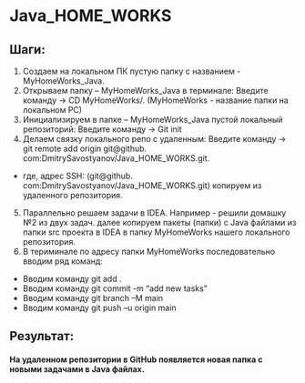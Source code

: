 # Java_HOME_WORKS
## Шаги: 
1)	Создаем на локальном ПК пустую папку с названием - MyHomeWorks_Java.
2)	Открываем папку – MyHomeWorks_Java в терминале: Введите команду -> CD MyHomeWorks/.
        (MyHomeWorks - название папки на локальном PC)
3)	Инициализируем  в папке – MyHomeWorks_Java пустой локальный репозиторий: Введите команду -> Git init
4)	Делаем связку локального репо с удаленным: Введите команду ->
   git remote add origin git@github. com:DmitrySavostyanov/Java_HOME_WORKS.git.
* где, адрес SSH: (git@github. com:DmitrySavostyanov/Java_HOME_WORKS.git) копируем из удаленного репозитория.
5)	Параллельно решаем задачи в IDEA. Например - решили домашку №2 из двух задач. 
	далее копируем пакеты (папки) с Java файлами из папки src проекта в IDEA в папку MyHomeWorks нашего локального репозитория.
6)	В териминале по адресу папки MyHomeWorks последовательно вводим ряд команд:
 - Вводим команду  git add  .
 - Вводим команду git commit  -m “add new tasks”
 - Вводим команду git branch –M main
 - Вводим команду git push –u origin main
## Результат: 
#### На удаленном репозитории в GitHub появляется новая папка с новыми задачами в Java файлах.
